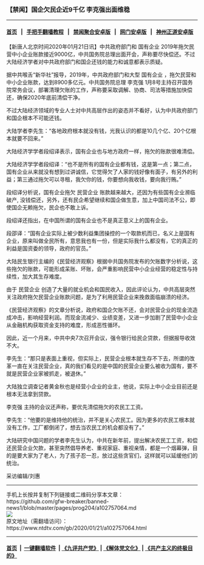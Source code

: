 ### 【禁闻】国企欠民企近9千亿  李克强出面维稳
------------------------

#### [首页](https://github.com/gfw-breaker/banned-news1/blob/master/README.md) &nbsp;&nbsp;|&nbsp;&nbsp; [手把手翻墙教程](https://github.com/gfw-breaker/guides/wiki) &nbsp;&nbsp;|&nbsp;&nbsp; [禁闻聚合安卓版](https://github.com/gfw-breaker/bn-android) &nbsp;&nbsp;|&nbsp;&nbsp; [网门安卓版](https://github.com/oGate2/oGate) &nbsp;&nbsp;|&nbsp;&nbsp; [神州正道安卓版](https://github.com/SzzdOgate/update) 



<div><div class="post_content" itemprop="articleBody">
 <p>
  【新唐人北京时间2020年01月21日讯】中共政府部门和
  <ok href="https://www.ntdtv.com/gb/国有企业.htm">
   国有企业
  </ok>
  2019年拖欠民营中小企业账款接近9000亿，中共国务院总理出面开会，声称要尽快偿还。不过大陆经济学者对中共政府部门和国企还钱的能力和诚意都表示质疑。
 </p>
 <p>
  据中共喉舌“新华社”报导，2019年，中共政府部门和大型
  <ok href="https://www.ntdtv.com/gb/国有企业.htm">
   国有企业
  </ok>
  ，拖欠民营和中小企业账款，达到8900多亿元。中共国务院总理
  <ok href="https://www.ntdtv.com/gb/李克强.htm">
   李克强
  </ok>
  1月8号主持召开国务院常务会议，部署清理欠账的工作，声称要采取调解、协商、司法等措施加快偿还，确保2020年底前清偿干净。
 </p>
 <p>
  不过大陆经济领域的专业人士对中共高层作出的姿态并不看好，认为中共政府部门和国企根本不可能还钱。
 </p>
 <p>
  大陆学者李先生：“各地政府根本就没有钱，光我认识的都是10几个亿、20个亿根本就要不回来。”
 </p>
 <p>
  大陆经济学学者段绍译表示，国有企业也与地方政府一样，拖欠的账款很难清偿。
 </p>
 <p>
  大陆经济学学者段绍译：“也不是所有的国有企业都有钱，这是第一点；第二点，国有企业从来就没有想到过讲诚信，它觉得欠了人家的钱好像有面子，有另外的利益；第三通过拖欠可以寻租，我欠你的钱，你要想向我收钱，要向我行贿。”
 </p>
 <p>
  段绍译分析说，国有企业拖欠
  <ok href="https://www.ntdtv.com/gb/民营企业.htm">
   民营企业
  </ok>
  账款越来越大，还因为有些国有企业濒临破产, 没钱偿还，另外，还有民企希望继续和国企做生意，加上中国司法不公，即使国企无赖拖欠，民企也不敢上诉。
 </p>
 <p>
  段绍译还指出，在中国所谓的国有企业也不是真正意义上的国有企业。
 </p>
 <p>
  段邵译：“国有企业实际上被少数利益集团操控的一个取款机而已，名义上是国有企业，原来叫做全民所有，意思我也有一份，但是实际我什么都没有，它的真正的利益是国资委的领导，政府的官员。”
 </p>
 <p>
  大陆民生银行主编的《民营经济观察》根据中共国务院发布的欠账数字分析说，这些拖欠的账款，可能形成呆账、坏账，会严重影响民营中小企业经营的稳定性与持续性，加大其生存难度。
 </p>
 <p>
  由于
  <ok href="https://www.ntdtv.com/gb/民营企业.htm">
   民营企业
  </ok>
  创造了大量的就业机会和国民收入，因此评论认为，中共高层突然关注政府拖欠民营企业账款问题，是为了利用民营企业来挽救面临崩溃的经济。
 </p>
 <p>
  《民营经济观察》的文章分析说，政府和国企欠账不还，会对民营企业的现金流造成冲击，影响经营利润。而现金流减少、业绩变差，又进一步加剧了民营中小企业从金融机构获取资金支持的难度，形成恶性循环。
 </p>
 <p>
  因此，近一个月来，中共中央7次召开会议，强令银行给民企贷款，但据报导收效不大。
 </p>
 <p>
  李先生：“那只是表面上重视，但实际上，民营企业根本就生存不下去，所谓的改革一直在关注民营企业，真的我们看见的是中国的民营企业要么被收为国有，要不就是民营企业家被抓走，被退休。”
 </p>
 <p>
  大陆独立调查记者黄金秋也是经营小企业的业主，他说，实际上中小企业目前还是根本无法拿到贷款。
 </p>
 <p>
  <ok href="https://www.ntdtv.com/gb/李克强.htm">
   李克强
  </ok>
  主持的会议还声称，要优先清偿拖欠的农民工工资。
 </p>
 <p>
  李先生：“他要的是维持他的统治，并不是关心农民工。因为更多的农民工根本就没有工作，工厂都倒闭了，想去当农民工的机会都没有了。”
 </p>
 <p>
  大陆研究中国问题的学者李先生认为，中共在新年前，提出解决农民工工资，和偿还民营企业欠款，甚至突然倡导养老、重视家庭、重视亲情，都是一个烟幕弹，目的是要大家为了老人，为了孩子忍一忍，放过这些贪官们，这样就可以延缓他们的统治。
 </p>
 <p>
  采访编辑/刘惠
 </p>
 <div class="single_ad">
 </div>
</div>
</div>
<hr/>
手机上长按并复制下列链接或二维码分享本文章：<br/>
https://github.com/gfw-breaker/banned-news1/blob/master/pages/prog204/a102757064.md <br/>
<a href='https://github.com/gfw-breaker/banned-news1/blob/master/pages/prog204/a102757064.md'><img src='https://github.com/gfw-breaker/banned-news1/blob/master/pages/prog204/a102757064.md.png'/></a> <br/>
原文地址（需翻墙访问）：https://www.ntdtv.com/gb/2020/01/21/a102757064.html


------------------------
#### [首页](https://github.com/gfw-breaker/banned-news1/blob/master/README.md) &nbsp;|&nbsp; [一键翻墙软件](https://github.com/gfw-breaker/nogfw/blob/master/README.md) &nbsp;| [《九评共产党》](https://github.com/gfw-breaker/9ping.md/blob/master/README.md#九评之一评共产党是什么) | [《解体党文化》](https://github.com/gfw-breaker/jtdwh.md/blob/master/README.md) | [《共产主义的终极目的》](https://github.com/gfw-breaker/gczydzjmd.md/blob/master/README.md)


<img src='http://gfw-breaker.win/banned-news/pages/prog204/a102757064.md' width='0px' height='0px'/>